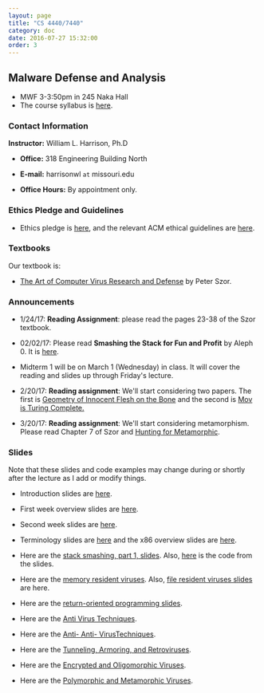 ```yaml
---
layout: page
title: "CS 4440/7440"
category: doc
date: 2016-07-27 15:32:00
order: 3
---
```


## Malware Defense and Analysis

* MWF 3-3:50pm in 245 Naka Hall
* The course syllabus is <a href="https://harrisonwl.github.io/assets/courses/malware/spring2017/admin/4440-syllabus.pdf">here</a>.

### Contact Information

__Instructor:__ William L. Harrison, Ph.D

* __Office:__ 318 Engineering Building North

* __E-mail:__ harrisonwl `at` missouri.edu

* __Office Hours:__ By appointment only.

### Ethics Pledge and Guidelines

* Ethics pledge is <a href="https://harrisonwl.github.io/assets/courses/malware/spring2017/admin/EthicsPledge.pdf">here</a>, and the relevant ACM ethical guidelines are <a href="https://harrisonwl.github.io/assets/courses/malware/spring2017/admin/GuidelinesEthicalBehavior.pdf">here</a>.

### Textbooks

Our textbook is:

* <a href="https://www.amazon.com/Art-Computer-Virus-Research-Defense/dp/0321304543/ref=sr_1_1?ie=UTF8&qid=1484693649&sr=8-1&keywords=peter+szor">The Art of Computer Virus Research and Defense</a> by Peter Szor.

### Announcements

* 1/24/17: __Reading Assignment__: please read the pages 23-38 of the Szor textbook.

* 02/02/17: Please read __Smashing the Stack for Fun and Profit__ by Aleph 0. It is <a href="https://harrisonwl.github.io/assets/courses/malware/spring2017/papers/stack_smashing.pdf">here</a>.

* Midterm 1 will be on March 1 (Wednesday) in class. It will cover the reading and slides up through Friday's lecture.

* 2/20/17: __Reading assignment__: We'll start considering two papers. The first is <a href="https://harrisonwl.github.io/assets/courses/malware/spring2017/papers/geometry.pdf">Geometry of Innocent Flesh on the Bone</a> and the second is <a href="https://harrisonwl.github.io/assets/courses/malware/spring2017/papers/mov-is-turing-complete.pdf">Mov is Turing Complete.</a>

* 3/20/17: __Reading assignment__: We'll start considering metamorphism. Please read Chapter 7 of Szor and <a href="https://harrisonwl.github.io/assets/courses/malware/spring2017/papers/HuntingMetamorphic.pdf">Hunting for Metamorphic</a>.


### Slides

Note that these slides and code examples may change during or shortly after the lecture as I add or modify things.

* Introduction slides are <a href="https://harrisonwl.github.io/assets/courses/malware/spring2017/slides/week01/Intro.pdf">here</a>.

* First week overview slides are <a href="https://harrisonwl.github.io/assets/courses/malware/spring2017/slides/week01/MaliceExploitationInfection.pdf">here</a>.

* Second week slides are <a href="https://harrisonwl.github.io/assets/courses/malware/spring2017/slides/week02/Procedures.pdf">here</a>.

* Terminology slides are <a href="https://harrisonwl.github.io/assets/courses/malware/spring2017/slides/week02/Terminology.pdf">here</a> and the x86 overview slides are <a href="https://harrisonwl.github.io/assets/courses/malware/spring2017/slides/week02/x86.pdf">here</a>.

* Here are the <a href="https://harrisonwl.github.io/assets/courses/malware/spring2017/slides/week03/StackSmashPt1.pdf">stack smashing, part 1, slides</a>. Also,
<a href="https://harrisonwl.github.io/assets/courses/malware/spring2017/slides/week03/stacksmash.c">here</a>
is the code from the slides.

* Here are the <a href="https://harrisonwl.github.io/assets/courses/malware/spring2017/slides/week04/MBRMemoryViruses.pdf">memory resident viruses</a>. Also,
<a href="https://harrisonwl.github.io/assets/courses/malware/spring2017/slides/week04/FileViruses.pdf">file resident viruses slides</a>
are here.

* Here are the <a href="https://harrisonwl.github.io/assets/courses/malware/spring2017/slides/week07/ReturnOrientedProgramming.pdf">return-oriented programming slides</a>.


* Here are the <a href="https://harrisonwl.github.io/assets/courses/malware/spring2017/slides/week05/AntiVirusTechniques.pdf">Anti Virus Techniques</a>.

* Here are the <a href="https://harrisonwl.github.io/assets/courses/malware/spring2017/slides/week05/AntiAntiVirusTechniques.pdf">Anti- Anti- VirusTechniques</a>.

* Here are the <a href="https://harrisonwl.github.io/assets/courses/malware/spring2017/slides/FinalWeeks/TunnelArmorRetro.pdf">Tunneling, Armoring, and Retroviruses</a>.

* Here are the <a href="https://harrisonwl.github.io/assets/courses/malware/spring2017/slides/FinalWeeks/EncryptedOligomorphic.pdf">Encrypted and Oligomorphic Viruses</a>.

* Here are the <a href="https://harrisonwl.github.io/assets/courses/malware/spring2017/slides/FinalWeeks/PolyMetamorphic.pdf">Polymorphic and Metamorphic Viruses</a>.
